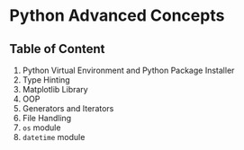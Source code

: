 # Python Advanced Concepts

## Table of Content

1. Python Virtual Environment and Python Package Installer
2. Type Hinting
3. Matplotlib Library
4. OOP
5. Generators and Iterators
6. File Handling
7. `os` module
8. `datetime` module
